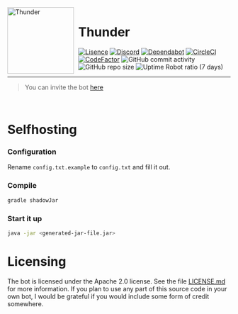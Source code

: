 <img width="150" height="150" align="left" style="float: left; margin: 0 10px 0 0;" alt="Thunder" src="https://cdn.discordapp.com/avatars/580626972741337088/5d0a676eab9365c294dbd59f2a0d5d36.png?size=2048">

# Thunder

[![Lisence](https://img.shields.io/badge/License-Apache%202.0-blue.svg)](https://opensource.org/licenses/Apache-2.0)
[![Discord](https://discordapp.com/api/guilds/582372920047829014/embed.png)](https://discord.gg/ZEFrfj5)
[![Dependabot](https://api.dependabot.com/badges/status?host=github&repo=SharifPoetra/thunder-java&identifier=210757811)](https://dependabot.com)
[![CircleCI](https://img.shields.io/circleci/build/github/SharifPoetra/thunder-java)](https://circleci.com/gh/SharifPoetra/thunder-java)
[![CodeFactor](https://www.codefactor.io/repository/github/sharifpoetra/thunder-java/badge)](https://www.codefactor.io/repository/github/sharifpoetra/thunder-java)
![GitHub commit activity](https://img.shields.io/github/commit-activity/w/SharifPoetra/thunder-java)
![GitHub repo size](https://img.shields.io/github/repo-size/SharifPoetra/thunder-java)
![Uptime Robot ratio (7 days)](https://img.shields.io/uptimerobot/ratio/7/m783516155-547dfefe9aaa2d503b9aea20)
 
 
<hr>

> You can invite the bot [here](https://discordapp.com/oauth2/authorize?client_id=580626972741337088&scope=bot&permissions=70642768&guild_id=0)

<br>

# Selfhosting  

### Configuration

Rename `config.txt.example` to `config.txt` and fill it out.

### Compile

```bash
gradle shadowJar
```

### Start it up

```bash
java -jar <generated-jar-file.jar>
```

# Licensing

The bot is licensed under the Apache 2.0 license. See the file [LICENSE.md](https://github.com/SharifPoetra/thunder-java/blob/master/LICENSE.md) for more information. If you plan to use any part of this source code in your own bot, I would be grateful if you would include some form of credit somewhere.
